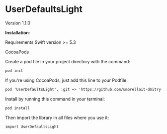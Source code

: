 # UserDefaultsLight

Version 1.1.0

**Installation**: 

Requirements
Swift version >= 5.3

CocoaPods

Сreate a pod file in your project directory with the command:
```html
pod init
```
If you're using CocoaPods, just add this line to your Podfile:
```html
pod 'UserDefaultsLight', :git => 'https://github.com/umbrellait-dmitry-sedov/UserDefaultsLights', :tag => '1.0.0'
```
Install by running this command in your terminal:
```html
pod install
```
Then import the library in all files where you use it:
```html
import UserDefaultsLight
```
